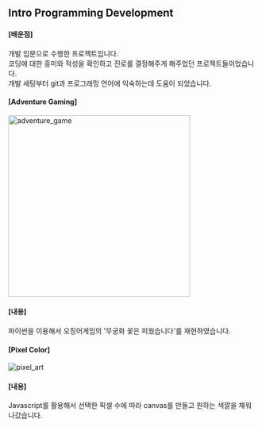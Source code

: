 ## Intro Programming Development

#### [배운점]

개발 입문으로 수행한 프로젝트입니다. <br/>
코딩에 대한 흥미와 적성을 확인하고 진로를 결정해주게 해주었던 프로젝트들이었습니다.<br/>
개발 세팅부터 git과 프로그래밍 언어에 익숙하는데 도움이 되었습니다.

#### [Adventure Gaming]

<img width="366" alt="adventure_game" src="https://user-images.githubusercontent.com/74460665/218953439-344affef-3940-4b9c-976f-465b2d19da76.png">

#### [내용]

파이썬을 이용해서 오징어게임의 '무궁화 꽃은 피웠습니다'를 재현하였습니다.

#### [Pixel Color]

![pixel_art](https://user-images.githubusercontent.com/74460665/218953435-493572ed-8577-41c2-97a2-599a19e3f61c.png)

#### [내용]

Javascript를 활용해서 선택한 픽셀 수에 따라 canvas를 만들고 원하는 색깔을 채워 나갔습니다.
